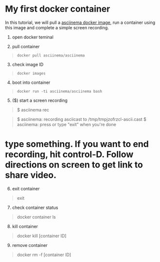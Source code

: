 # My first docker container 

In this tutorial, we will pull a [asciinema docker image](https://hub.docker.com/r/asciinema/asciinema/), run a container using this image and complete a simple screen recording.
1) open docker teminal

2) pull container
>``docker pull asciinema/asciinema``

3) check image ID
>``docker images``

4) boot into container
>``docker run -ti asciinema/asciinema bash``

5) ($) start a screen recording
> $ asciinema rec

>$ asciinema: recording asciicast to /tmp/tmpjzofrzcl-ascii.cast
>$ asciinema: press <ctrl-d> or type "exit" when you're done

# type something. If you want to end recording, hit control-D. Follow directions on screen to get link to share video. 

6) exit container
>exit

7) check container status
>docker container ls

8) kill container 
>docker kill [container ID]

9) remove container
>docker rm -f [container ID]


